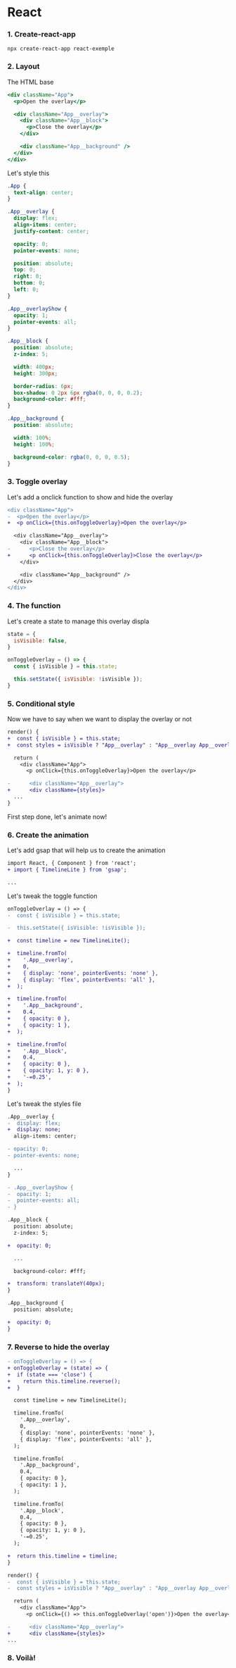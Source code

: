 # React

### 1. Create-react-app

```
npx create-react-app react-exemple
```

### 2. Layout

The HTML base

```jsx
<div className="App">
  <p>Open the overlay</p>

  <div className="App__overlay">
    <div className="App__block">
      <p>Close the overlay</p>
    </div>

    <div className="App__background" />
  </div>
</div>
```

Let's style this

```css
.App {
  text-align: center;
}

.App__overlay {
  display: flex;
  align-items: center;
  justify-content: center;

  opacity: 0;
  pointer-events: none;

  position: absolute;
  top: 0;
  right: 0;
  bottom: 0;
  left: 0;
}

.App__overlayShow {
  opacity: 1;
  pointer-events: all;
}

.App__block {
  position: absolute;
  z-index: 5;

  width: 400px;
  height: 300px;

  border-radius: 6px;
  box-shadow: 0 2px 6px rgba(0, 0, 0, 0.2);
  background-color: #fff;
}

.App__background {
  position: absolute;

  width: 100%;
  height: 100%;

  background-color: rgba(0, 0, 0, 0.5);
}
```

### 3. Toggle overlay

Let's add a onclick function to show and hide the overlay

```diff
<div className="App">
-  <p>Open the overlay</p>
+  <p onClick={this.onToggleOverlay}>Open the overlay</p>

  <div className="App__overlay">
    <div className="App__block">
-      <p>Close the overlay</p>
+      <p onClick={this.onToggleOverlay}>Close the overlay</p>
    </div>

    <div className="App__background" />
  </div>
</div>
```

### 4. The function

Let's create a state to manage this overlay displa

```jsx
state = {
  isVisible: false,
}

onToggleOverlay = () => {
  const { isVisible } = this.state;

  this.setState({ isVisible: !isVisible });
}
```

### 5. Conditional style

Now we have to say when we want to display the overlay or not

```diff
render() {
+  const { isVisible } = this.state;
+  const styles = isVisible ? "App__overlay" : "App__overlay App__overlayShow";

  return (
    <div className="App">
      <p onClick={this.onToggleOverlay}>Open the overlay</p>

-      <div className="App__overlay">
+      <div className={styles}>
  ...
}
```

First step done, let's animate now!

### 6. Create the animation

Let's add gsap that will help us to create the animation

```diff
import React, { Component } from 'react';
+ import { TimelineLite } from 'gsap';

...
```

Let's tweak the toggle function

```diff
onToggleOverlay = () => {
-  const { isVisible } = this.state;

-  this.setState({ isVisible: !isVisible });

+  const timeline = new TimelineLite();

+  timeline.fromTo(
+    '.App__overlay',
+    0,
+    { display: 'none', pointerEvents: 'none' },
+    { display: 'flex', pointerEvents: 'all' },
+  );

+  timeline.fromTo(
+    '.App__background',
+    0.4,
+    { opacity: 0 },
+    { opacity: 1 },
+  );

+  timeline.fromTo(
+    '.App__block',
+    0.4,
+    { opacity: 0 },
+    { opacity: 1, y: 0 },
+    '-=0.25',
+  );
}
```

Let's tweak the styles file

```diff
.App__overlay {
-  display: flex;
+  display: none;
  align-items: center;

- opacity: 0;
- pointer-events: none;

  ...
}

- .App__overlayShow {
-  opacity: 1;
-  pointer-events: all;
- }

.App__block {
  position: absolute;
  z-index: 5;

+  opacity: 0;

  ...

  background-color: #fff;

+  transform: translateY(40px);
}

.App__background {
  position: absolute;

+  opacity: 0;
}

```

### 7. Reverse to hide the overlay

```diff
- onToggleOverlay = () => {
+ onToggleOverlay = (state) => {
+  if (state === 'close') {
+    return this.timeline.reverse();
+  }

  const timeline = new TimelineLite();

  timeline.fromTo(
    '.App__overlay',
    0,
    { display: 'none', pointerEvents: 'none' },
    { display: 'flex', pointerEvents: 'all' },
  );

  timeline.fromTo(
    '.App__background',
    0.4,
    { opacity: 0 },
    { opacity: 1 },
  );

  timeline.fromTo(
    '.App__block',
    0.4,
    { opacity: 0 },
    { opacity: 1, y: 0 },
    '-=0.25',
  );

+  return this.timeline = timeline;
}

render() {
-  const { isVisible } = this.state;
-  const styles = isVisible ? "App__overlay" : "App__overlay App__overlayShow";

  return (
    <div className="App">
      <p onClick={() => this.onToggleOverlay('open')}>Open the overlay</p>

-      <div className="App__overlay">
+      <div className={styles}>
...
```

### 8. Voilà!
